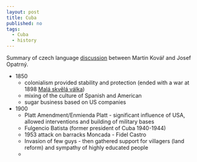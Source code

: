 ```yaml
---
layout: post
title: Cuba
published: no
tags:
  - Cuba
  - history
---
```

Summary of czech language [discussion][1] between Martin Kovář and Josef Opatrný.

 - 1850
   - colonialism provided stability and protection (ended with a war at 1898 [Malá skvělá válka][2])
   - mixing of the culture of Spanish and American
   - sugar business based on US companies
 - 1900
   - Platt Amendment/Enmienda Platt - significant influence of USA, allowed interventions and building of military bases
   - Fulgencio Batista (former president of Cuba 1940-1944)
   - 1953 attack on barracks Moncada - Fidel Castro
   - Invasion of few guys - then gathered support for villagers (land reform) and sympathy of highly educated people
   - 


[1]: https://www.info.cz/video/historie-ocima-martina-kovare/castrovska-kuba-byl-a-je-hodne-nepovedeny-experiment-rika-profesor-josef-opatrny
[2]: https://www.databazeknih.cz/knihy/mala-skvela-valka-spanelsko-americky-konflikt-duben-cervenec-1898-179588

